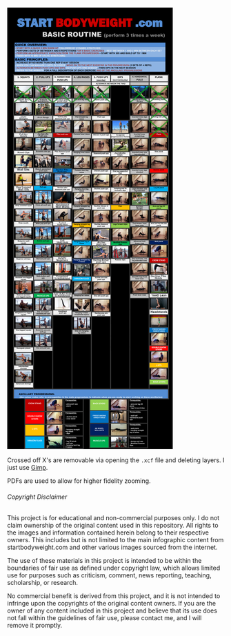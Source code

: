 ![Current Workout Chart](./CurrentRoutine.png)

Crossed off X's are removable via opening the `.xcf` file and deleting layers. I just use [Gimp](https://www.gimp.org/).

PDFs are used to allow for higher fidelity zooming.

###### Copyright Disclaimer
This project is for educational and non-commercial purposes only. I do not claim ownership of the original content used in this repository. All rights to the images and information contained herein belong to their respective owners. This includes but is not limited to the main infographic content from startbodyweight.com and other various images sourced from the internet.

The use of these materials in this project is intended to be within the boundaries of fair use as defined under copyright law, which allows limited use for purposes such as criticism, comment, news reporting, teaching, scholarship, or research.

No commercial benefit is derived from this project, and it is not intended to infringe upon the copyrights of the original content owners. If you are the owner of any content included in this project and believe that its use does not fall within the guidelines of fair use, please contact me, and I will remove it promptly.
